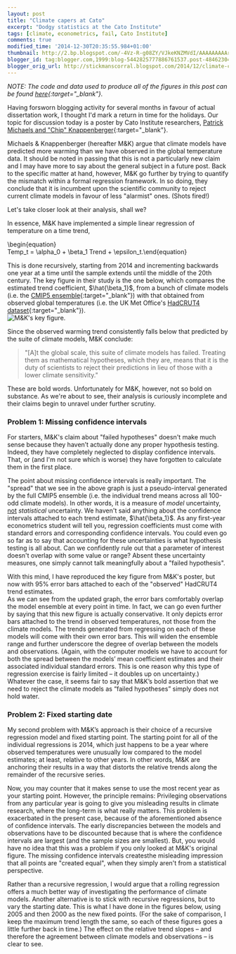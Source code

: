 ```yaml
---
layout: post
title: "Climate capers at Cato"
excerpt: "Dodgy statistics at the Cato Institute"
tags: [climate, econometrics, fail, Cato Institute]
comments: true
modified_time: '2014-12-30T20:35:55.984+01:00'
thumbnail: http://2.bp.blogspot.com/-4Vz-R-g08ZY/VJkeKNZMVdI/AAAAAAAAArk/rGNZ3CnmNfg/s72-c/knappenberger%26michaels2014.png
blogger_id: tag:blogger.com,1999:blog-5442825777886761537.post-4846230485522351004
blogger_orig_url: http://stickmanscorral.blogspot.com/2014/12/climate-capers-at-cato.html
---
```


*NOTE: The code and data used to produce all of the figures in this post can be found [here](https://github.com/grantmcdermott/cmip5-models){:target="_blank"}.*

Having forsworn blogging activity for several months in favour of actual dissertation work, I thought I'd mark a return in time for the holidays. Our topic for discussion today is a poster by Cato Institute researchers, [Patrick Michaels and "Chip" Knappenberger](http://www.cato.org/blog/agu-2014-quantifying-lack-consistency-between-climate-model-projections-observations-evolution){:target="_blank"}.

Michaels & Knappenberger (hereafter M&K) argue that climate models have predicted more warming than we have observed in the global temperature data. It should be noted in passing that this is not a particularly new claim and I may have more to say about the general subject in a future post. Back to the specific matter at hand, however, M&K go further by trying to quantify the mismatch within a formal regression framework. In so doing, they conclude that it is incumbent upon the scientific community to reject current climate models in favour of less "alarmist" ones. (Shots fired!) 

Let's take closer look at their analysis, shall we?

In essence, M&K have implemented a simple linear regression of temperature on a time trend,

\begin{equation}<br />Temp_t = \alpha_0 + \beta_1 Trend + \epsilon_t.\end{equation}

This is done recursively, starting from 2014 and incrementing backwards one year at a time until the sample extends until the middle of the 20th century. The key figure in their study is the one below, which compares the estimated trend coefficient, $\hat{\beta_1}$, from a bunch of climate models (i.e. the [CMIP5 ensemble](http://cmip-pcmdi.llnl.gov/cmip5/){:target="_blank"}) with that obtained from observed global temperatures (i.e. the UK Met Office's [HadCRUT4 dataset](http://www.metoffice.gov.uk/hadobs/hadcrut4/data/current/download.html){:target="_blank"}).
<img src="http://2.bp.blogspot.com/-4Vz-R-g08ZY/VJkeKNZMVdI/AAAAAAAAArk/rGNZ3CnmNfg/s1600/knappenberger%26michaels2014.png" title="" alt="M&K's key figure." style="display: block; margin: auto;" />

Since the observed warming trend consistently falls below that predicted by the suite of climate models, M&K conclude: 

> "[A]t the global scale, this suite of climate models has failed.  Treating them as mathematical hypotheses, which they are, means that it is the duty of scientists to reject their predictions in lieu of those with a lower climate sensitivity."

These are bold words. Unfortunately for M&K, however, not so bold on substance. As we're about to see, their analysis is curiously incomplete and their claims begin to unravel under further scrutiny.

### Problem 1: Missing confidence intervals

For starters, M&K's claim about "failed hypotheses" doesn't make much sense because they haven’t actually done any proper hypothesis testing. Indeed, they have completely neglected to display confidence intervals. That, or (and I'm not sure which is worse) they have forgotten to calculate them in the first place.

The point about missing confidence intervals is really important. The "spread" that we see in the above graph is just a pseudo-interval generated by the full CMIP5 ensemble (i.e. the individual trend means across all 100-odd climate models). In other words, it is a measure of *model* uncertainty, <u>not</u> *statistical* uncertainty. We haven't said anything about the confidence intervals attached to each trend estimate, $\hat{\beta_1}$. As any first-year econometrics student will tell you, regression coefficients must come with standard errors and corresponding confidence intervals. You could even go so far as to say that accounting for these uncertainties is what hypothesis testing is all about. Can we confidently rule out that a parameter of interest doesn't overlap with some value or range? Absent these uncertainty measures, one simply cannot talk meaningfully about a "failed hypothesis". 

With this mind, I have reproduced the key figure from M&K's poster, but now with 95% error bars attached to each of the "observed" HadCRUT4 trend estimates.
<img src="https://raw.githubusercontent.com/grantmcdermott/cmip5-models/master/modelsVSobs_files/figure-html/unnamed-chunk-7-1.png" title="" alt="" style="display: block; margin: auto;" />
As we can see from the updated graph, the error bars comfortably overlap the model ensemble at every point in time. In fact, we can go even further by saying that this new figure is actually conservative. It only depicts error bars attached to the trend in observed temperatures, not those from the climate models. The trends generated from regressing on each of these models will come with their own error bars. This will widen the ensemble range and further underscore the degree of overlap between the models and observations. (Again, with the computer models we have to account for both the spread between the models’ mean coefficient estimates and their associated individual standard errors. This is one reason why this type of regression exercise is fairly limited – it doubles up on uncertainty.) Whatever the case, it seems fair to say that M&K’s bold assertion that we need to reject the climate models as “failed hypotheses” simply does not hold water.

### Problem 2: Fixed starting date

My second problem with M&K’s approach is their choice of a recursive regression model and fixed starting point. The starting point for all of the individual regressions is 2014, which just happens to be a year where observed temperatures were unusually low compared to the model estimates; at least, relative to other years. In other words, M&K are anchoring their results in a way that distorts the relative trends along the remainder of the recursive series.

Now, you may counter that it makes sense to use the most recent year as your starting point. However, the principle remains: Privileging observations from any particular year is going to give you misleading results in climate research, where the long-term is what really matters. This problem is exacerbated in the present case, because of the aforementioned absence of confidence intervals. The early discrepancies between the models and observations have to be discounted because that is where the confidence intervals are largest (and the sample sizes are smallest). But, you would have no idea that this was a problem if you only looked at M&K's original figure. The missing confidence intervals createsthe misleading impression that all points are "created equal", when they simply aren't from a statistical perspective.

Rather than a recursive regression, I would argue that a rolling regression offers a much better way of investigating the performance of climate models. Another alternative is to stick with recursive regressions, but to vary the starting date. This is what I have done in the figures below, using 2005 and then 2000 as the new fixed points. (For the sake of comparison, I keep the maximum trend length the same, so each of these figures goes a little further back in time.) The effect on the relative trend slopes – and therefore the agreement between climate models and observations – is clear to see.
<img src="https://raw.githubusercontent.com/grantmcdermott/cmip5-models/master/modelsVSobs_files/figure-html/unnamed-chunk-8-1.png" title="" alt="" style="display: block; margin: auto;" />
<img src="https://raw.githubusercontent.com/grantmcdermott/cmip5-models/master/modelsVSobs_files/figure-html/unnamed-chunk-8-2.png" title="" alt="" style="display: block; margin: auto;" />
